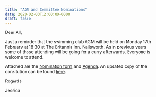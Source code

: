 ```yaml
---
title: "AGM and Committee Nominations"
date: 2020-02-03T12:00:00+0000
draft: false
---
```

Dear All,

Just a reminder that the swimming club AGM will be held on Monday 17th February at 18:30 at The Britannia Inn, Nailsworth. As in previous years some of those attending will be going for a curry afterwards. Everyone is welcome to attend.

Attached are the [Nomination form](/images/2020/02/nominations_2020.pdf) and [Agenda](/images/2020/02/agenda_2020.pdf). An updated copy of the consitution can be found [here](/images/2020/01/SMSC_Constitution_2020_Draft.pdf).

Regards

Jessica
<!--more-->
